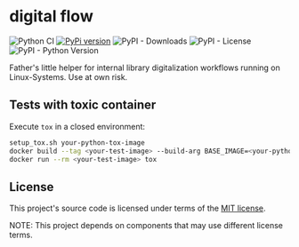 # digital flow

![Python CI](https://github.com/ulb-sachsen-anhalt/digital-flow/actions/workflows/main.yml/badge.svg)
[![PyPi version](https://badgen.net/pypi/v/digiflow/)](https://pypi.org/project/digiflow/) ![PyPI - Downloads](https://img.shields.io/pypi/dm/digiflow) ![PyPI - License](https://img.shields.io/pypi/l/digiflow) ![PyPI - Python Version](https://img.shields.io/pypi/pyversions/digiflow)

Father's little helper for internal library digitalization workflows running on Linux-Systems. Use at own risk.

## Tests with toxic container

Execute `tox` in a closed environment:

```bash
setup_tox.sh your-python-tox-image
docker build --tag <your-test-image> --build-arg BASE_IMAGE=<your-python-tox-image> -f Dockerfile.tox .
docker run --rm <your-test-image> tox
```

## License

This project's source code is licensed under terms of the [MIT license](https://opensource.org/licenses/MIT).

NOTE: This project depends on components that may use different license terms.
